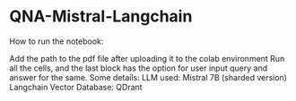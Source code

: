 # QNA-Mistral-Langchain

How to run the notebook:

Add the path to the pdf file after uploading it to the colab environment
Run all the cells, and the last block has the option for user input query and answer for the same.
Some details: LLM used: Mistral 7B (sharded version) Langchain Vector Database: QDrant
